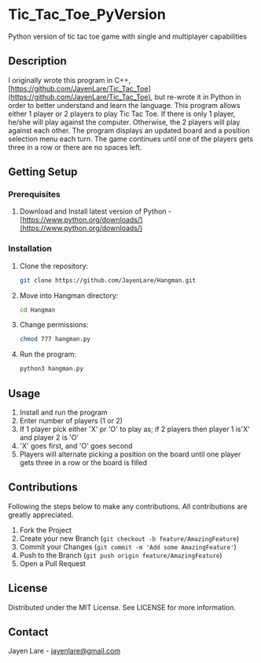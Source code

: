 # Tic_Tac_Toe_PyVersion
Python version of tic tac toe game with single and multiplayer capabilities

## Description
I originally wrote this program in C++, [https://github.com/JayenLare/Tic_Tac_Toe](https://github.com/JayenLare/Tic_Tac_Toe), but re-wrote it in Python in order to better understand and learn the language. This program allows either 1 player or 2 players to play Tic Tac Toe. If there is only 1 player, he/she will play against the computer. Otherwise, the 2 players will play against each other. The program displays an updated board and a position selection menu each turn. The game continues until one of the players gets three in a row or there are no spaces left. 

## Getting Setup
### Prerequisites
1. Download and Install latest version of Python - [https://www.python.org/downloads/](https://www.python.org/downloads/)
### Installation
1. Clone the repository:
    ```sh
   git clone https://github.com/JayenLare/Hangman.git
   ```
2. Move into Hangman directory:
    ```sh
    cd Hangman
    ```
3. Change permissions:
    ```sh
    chmod 777 hangman.py
    ```
4. Run the program:
    ```sh
    python3 hangman.py
    ```

## Usage
1. Install and run the program
2. Enter number of players (1 or 2)
3. If 1 player pick either 'X' pr 'O' to play as; if 2 players then player 1 is'X' and player 2 is 'O'
4. 'X' goes first, and 'O' goes second
5. Players will alternate picking a position on the board until one player gets three in a row or the board is filled

## Contributions
Following the steps below to make any contributions. All contributions are greatly appreciated.
1. Fork the Project
2. Create your new Branch (`git checkout -b feature/AmazingFeature`)
3. Commit your Changes (`git commit -m 'Add some AmazingFeature'`)
4. Push to the Branch (`git push origin feature/AmazingFeature`)
5. Open a Pull Request

## License
Distributed under the MIT License. See LICENSE for more information.

## Contact
Jayen Lare - jayenlare@gmail.com
